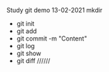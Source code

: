 Study git demo 13-02-2021
mkdir

- git init
- git add
- git commit -m "Content"
- git log
- git show
- git diff
  //////
